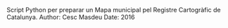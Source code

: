 Script Python per preparar un Mapa municipal pel Registre Cartogràfic de Catalunya.
Author: Cesc Masdeu
Date: 2016
